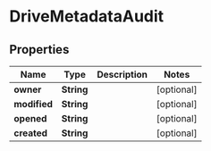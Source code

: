 
# DriveMetadataAudit

## Properties
Name | Type | Description | Notes
------------ | ------------- | ------------- | -------------
**owner** | **String** |  |  [optional]
**modified** | **String** |  |  [optional]
**opened** | **String** |  |  [optional]
**created** | **String** |  |  [optional]



